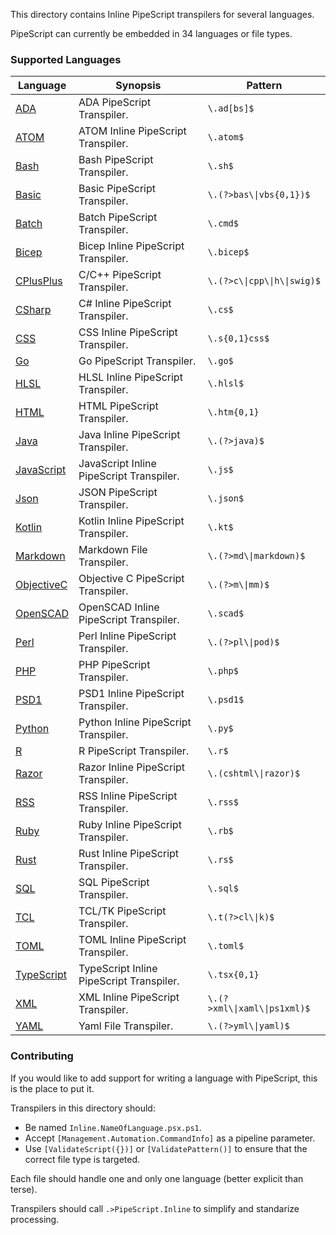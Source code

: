This directory contains Inline PipeScript transpilers for several languages.

PipeScript can currently be embedded in 34 languages or file types.

### Supported Languages


|Language      |Synopsis                                |Pattern                         |
|--------------|----------------------------------------|--------------------------------|
|[ADA]()       |ADA PipeScript Transpiler.              |```\.ad[bs]$```                 |
|[ATOM]()      |ATOM Inline PipeScript Transpiler.      |```\.atom$```                   |
|[Bash]()      |Bash PipeScript Transpiler.             |```\.sh$```                     |
|[Basic]()     |Basic PipeScript Transpiler.            |```\.(?>bas\\|vbs{0,1})$```     |
|[Batch]()     |Batch PipeScript Transpiler.            |```\.cmd$```                    |
|[Bicep]()     |Bicep Inline PipeScript Transpiler.     |```\.bicep$```                  |
|[CPlusPlus]() |C/C++ PipeScript Transpiler.            |```\.(?>c\\|cpp\\|h\\|swig)$``` |
|[CSharp]()    |C# Inline PipeScript Transpiler.        |```\.cs$```                     |
|[CSS]()       |CSS Inline PipeScript Transpiler.       |```\.s{0,1}css$```              |
|[Go]()        |Go PipeScript Transpiler.               |```\.go$```                     |
|[HLSL]()      |HLSL Inline PipeScript Transpiler.      |```\.hlsl$```                   |
|[HTML]()      |HTML PipeScript Transpiler.             |```\.htm{0,1}```                |
|[Java]()      |Java Inline PipeScript Transpiler.      |```\.(?>java)$```               |
|[JavaScript]()|JavaScript Inline PipeScript Transpiler.|```\.js$```                     |
|[Json]()      |JSON PipeScript Transpiler.             |```\.json$```                   |
|[Kotlin]()    |Kotlin Inline PipeScript Transpiler.    |```\.kt$```                     |
|[Markdown]()  |Markdown File Transpiler.               |```\.(?>md\\|markdown)$```      |
|[ObjectiveC]()|Objective C PipeScript Transpiler.      |```\.(?>m\\|mm)$```             |
|[OpenSCAD]()  |OpenSCAD Inline PipeScript Transpiler.  |```\.scad$```                   |
|[Perl]()      |Perl Inline PipeScript Transpiler.      |```\.(?>pl\\|pod)$```           |
|[PHP]()       |PHP PipeScript Transpiler.              |```\.php$```                    |
|[PSD1]()      |PSD1 Inline PipeScript Transpiler.      |```\.psd1$```                   |
|[Python]()    |Python Inline PipeScript Transpiler.    |```\.py$```                     |
|[R]()         |R PipeScript Transpiler.                |```\.r$```                      |
|[Razor]()     |Razor Inline PipeScript Transpiler.     |```\.(cshtml\\|razor)$```       |
|[RSS]()       |RSS Inline PipeScript Transpiler.       |```\.rss$```                    |
|[Ruby]()      |Ruby Inline PipeScript Transpiler.      |```\.rb$```                     |
|[Rust]()      |Rust Inline PipeScript Transpiler.      |```\.rs$```                     |
|[SQL]()       |SQL PipeScript Transpiler.              |```\.sql$```                    |
|[TCL]()       |TCL/TK PipeScript Transpiler.           |```\.t(?>cl\\|k)$```            |
|[TOML]()      |TOML Inline PipeScript Transpiler.      |```\.toml$```                   |
|[TypeScript]()|TypeScript Inline PipeScript Transpiler.|```\.tsx{0,1}```                |
|[XML]()       |XML Inline PipeScript Transpiler.       |```\.(?>xml\\|xaml\\|ps1xml)$```|
|[YAML]()      |Yaml File Transpiler.                   |```\.(?>yml\\|yaml)$```         |



### Contributing

If you would like to add support for writing a language with PipeScript, this is the place to put it.

Transpilers in this directory should:
* Be named ```Inline.NameOfLanguage.psx.ps1```.
* Accept ```[Management.Automation.CommandInfo]``` as a pipeline parameter.
* Use ```[ValidateScript({})]``` or ```[ValidatePattern()]``` to ensure that the correct file type is targeted.

Each file should handle one and only one language (better explicit than terse).

Transpilers should call ```.>PipeScript.Inline``` to simplify and standarize processing.




